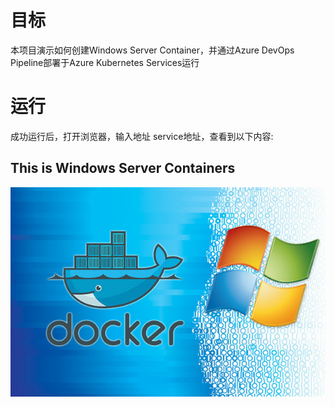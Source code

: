 # 目标 
本项目演示如何创建Windows Server Container，并通过Azure DevOps Pipeline部署于Azure Kubernetes Services运行 

# 运行
  成功运行后，打开浏览器，输入地址 service地址，查看到以下内容:<br>
  ## This is Windows Server Containers
  ![](https://github.com/kylercai/AKSWinSvrContainer/blob/main/image.jpg)
